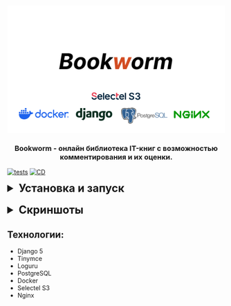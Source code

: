 <div align="center">

<p style="text-align:center;"><img style="text-align:center;" src="assets/logo_card.jpg" alt="logo"/></p>

### Bookworm - онлайн библиотека IT-книг с возможностью комментирования и их оценки.
</div>

[![tests](https://github.com/licaro-1/Bookworm/actions/workflows/tests.yml/badge.svg?event=push)](https://github.com/licaro-1/Bookworm/actions/workflows/tests.yml)
[![CD](https://github.com/licaro-1/Bookworm/actions/workflows/cd.yml/badge.svg?branch=main)](https://github.com/licaro-1/Bookworm/actions/workflows/cd.yml)


<details>
<summary style="font-size:25px; font-weight: bold;">Установка и запуск</summary>


1. Клонировать репозиторий
    ```bash
    git clone https://github.com/licaro-1/Bookworm.git
    ```

2. Перейти в склонированный репозиторий:
    ```bash
    cd ./Bookworm/
    ```

3. Создать виртуальное окружение и активировать его (Команды зависят от ОС)
    ```bash
    python -m venv venv
    ```
   ```bash
    . .\venv\Scripts\activate
    ```

4. Создать .env файл в директории infra и заполнить необходимые переменные из .env-example
    ```bash
    cd infra/
    ```
    ```bash
    touch .env
    ```

5. Установить зависимости
    ```bash
    pip install -r .\bookworm\requirements.txt
    ```


6. Создать файл nginx.prod.conf в директории infra/nginx 
и заполнить необходимой информацией по примеру nginx.prod.example.conf


7. Поднять docker контейнеры
   ```bash
      docker compose -f docker-compose.prod.yaml up --build
   ```

8. Запустить миграции и подгрузить статику
   ```python
   docker exec -it infra-web-1 python manage.py migrate
   docker exec -it infra-web-1 python manage.py collectstatic
   ```
9. Запустить тесты
   ```python
   docker exec -it infra-web-1 python manage.py tests
   ```
</details>

<details>
<summary style="font-size:25px; font-weight: bold; margin-top:20px;">Скриншоты</summary>

####

<details>
<summary style="font-size:16px; font-weight: bold; margin-top:20px;">Главная страница</summary>

<p style="font-size:14px;">Главная страница проекта с пагинацией и возможностью поиска книги по названию/описанию/автору</p>


<a href="assets/page_assets/main/main.jpg" target="_blank">
    <img src="assets/page_assets/main/main.jpg" width="900px"/>
</a>


<a href="assets/page_assets/main/search.jpg" target="_blank">
    <img src="assets/page_assets/main/search.jpg" width="900px"/>
</a>


<a href="assets/page_assets/main/pagination.jpg" target="_blank">
    <img src="assets/page_assets/main/pagination.jpg" width="900px"/>
</a>


</details>


<details>
<summary style="font-size:16px; font-weight: bold; margin-top:20px;">Авторизация</summary>

<p style="font-size:14px;">Авторизация проекта с возможностью восстановления пароля через почту</p>



<a href="assets/page_assets/auth/auth_login.jpg" target="_blank">
    <img src="assets/page_assets/auth/auth_login.jpg" width="900px"/>
</a>


<a href="assets/page_assets/auth/auth_register.jpg" target="_blank">
    <img src="assets/page_assets/auth/auth_register.jpg" width="900px"/>
</a>


<a href="assets/page_assets/auth/auth_reset.jpg" target="_blank">
    <img src="assets/page_assets/auth/auth_reset.jpg" width="900px"/>
</a>


<a href="assets/page_assets/auth/auth_reset_new.jpg" target="_blank">
    <img src="assets/page_assets/auth/auth_reset_new.jpg" width="900px"/>
</a>

</details>


<details>
<summary style="font-size:16px; font-weight: bold; margin-top:20px;">Книга</summary>

<p style="font-size:14px;">Страница книги с наличием пагинации комментариев и возможностью комментирования, редактирования и удаления комментариев</p>


<a href="assets/page_assets/book/book_page.jpg" target="_blank">
    <img src="assets/page_assets/book/book_page.jpg" width="900px"/>
</a>


<a href="assets/page_assets/book/comment.jpg" target="_blank">
    <img src="assets/page_assets/book/comment.jpg" width="900px"/>
</a>


<a href="assets/page_assets/book/comment_menu.jpg" target="_blank">
    <img src="assets/page_assets/book/comment_menu.jpg" width="900px"/>
</a>


<a href="assets/page_assets/book/comment_edit.jpg" target="_blank">
    <img src="assets/page_assets/book/comment_edit.jpg" width="900px"/>
</a>


<a href="assets/page_assets/book/comment_after_edit.jpg" target="_blank">
    <img src="assets/page_assets/book/comment_after_edit.jpg" width="900px"/>
</a>


</details>


<details>
<summary style="font-size:16px; font-weight: bold; margin-top:20px;">Профиль</summary>

<p style="font-size:14px;">
Страница профиля пользователя с формой редактирования (есть возможность изменить юзернейм, имя, фамилию и аватар) и списком последних комментариев.
Для администраторов и модераторов доступна форма добавления новой книги
</p>


<a href="assets/page_assets/profile/profile_page_card.jpg" target="_blank">
    <img src="assets/page_assets/profile/profile_page_card.jpg" width="900px"/>
</a>


<a href="assets/page_assets/profile/profile_all_comments.jpg" target="_blank">
    <img src="assets/page_assets/profile/profile_all_comments.jpg" width="900px"/>
</a>


<a href="assets/page_assets/profile/profile_page_form_edit.jpg" target="_blank">
    <img src="assets/page_assets/profile/profile_page_form_edit.jpg" width="900px"/>
</a>


<a href="assets/page_assets/profile/profile_page_add_book_form.jpg" target="_blank">
    <img src="assets/page_assets/profile/profile_page_add_book_form.jpg" width="900px"/>
</a>

Страница всех комментариев юзера:
<a href="assets/page_assets/profile/profile_all_comments.jpg" target="_blank">
    <img src="assets/page_assets/profile/profile_all_comments.jpg" width="900px"/>
</a>

</details>


<details>
<summary style="font-size:16px; font-weight: bold; margin-top:20px;">Форма обратной связи</summary>

<p style="font-size:14px;">
Страница формы обратной связи. После заполнения фидбек сохраняется в БД и отправляется на почту, получатель фидбека указан в переменной окружения EMAIL_FEEDBACK_RECIPIENT 
</p>


<a href="assets/page_assets/feedback/feedback.jpg" target="_blank">
    <img src="assets/page_assets/feedback/feedback.jpg" width="900px"/>
</a>


<a href="assets/page_assets/feedback/feedback_created.jpg" target="_blank">
    <img src="assets/page_assets/feedback/feedback_created.jpg" width="900px"/>
</a>


<a href="assets/page_assets/feedback/feedback_notify.jpg" target="_blank">
    <img src="assets/page_assets/feedback/feedback_notify.jpg" width="900px"/>
</a>

</details>


</details>


## Технологии:


* Django 5
* Tinymce
* Loguru
* PostgreSQL
* Docker
* Selectel S3
* Nginx